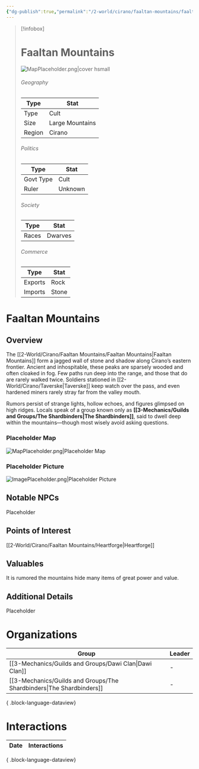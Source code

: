 ```yaml
---
{"dg-publish":true,"permalink":"/2-world/cirano/faaltan-mountains/faaltan-mountains/","tags":["Category/Settlement"]}
---
```



> [!infobox]
> # Faaltan Mountains
> ![MapPlaceholder.png|cover hsmall](/img/user/z_Assets/Placeholder%20Images/MapPlaceholder.png)
> ###### Geography
> Type |  Stat |
> ---|---|
> Type | Cult |
> Size | Large Mountains |
> Region | Cirano |
> ###### Politics
> Type |  Stat |
> ---|---|
> Govt Type | Cult |
> Ruler | Unknown|
> ###### Society
> Type |  Stat |
> ---|---|
> Races | Dwarves|
> ###### Commerce
> Type |  Stat |
> ---|---|
> Exports | Rock |
> Imports | Stone |

# Faaltan Mountains
## Overview
The [[2-World/Cirano/Faaltan Mountains/Faaltan Mountains\|Faaltan Mountains]] form a jagged wall of stone and shadow along Cirano’s eastern frontier. Ancient and inhospitable, these peaks are sparsely wooded and often cloaked in fog. Few paths run deep into the range, and those that do are rarely walked twice. Soldiers stationed in [[2-World/Cirano/Taverske\|Taverske]] keep watch over the pass, and even hardened miners rarely stray far from the valley mouth.

Rumors persist of strange lights, hollow echoes, and figures glimpsed on high ridges. Locals speak of a group known only as **[[3-Mechanics/Guilds and Groups/The Shardbinders\|The Shardbinders]]**, said to dwell deep within the mountains—though most wisely avoid asking questions.

### Placeholder Map
![MapPlaceholder.png|Placeholder Map](/img/user/z_Assets/Placeholder%20Images/MapPlaceholder.png)

### Placeholder Picture
![ImagePlaceholder.png|Placeholder Picture](/img/user/z_Assets/Placeholder%20Images/ImagePlaceholder.png)

## Notable NPCs
Placeholder

## Points of Interest
[[2-World/Cirano/Faaltan Mountains/Heartforge\|Heartforge]]

## Valuables
It is rumored the mountains hide many items of great power and value.

## Additional Details
Placeholder

# Organizations
| Group                                                                   | Leader |
| ----------------------------------------------------------------------- | ------ |
| [[3-Mechanics/Guilds and Groups/Dawi Clan\|Dawi Clan]]               | \-     |
| [[3-Mechanics/Guilds and Groups/The Shardbinders\|The Shardbinders]] | \-     |

{ .block-language-dataview}

# Interactions

| Date | Interactions |
| ---- | ------------ |

{ .block-language-dataview}